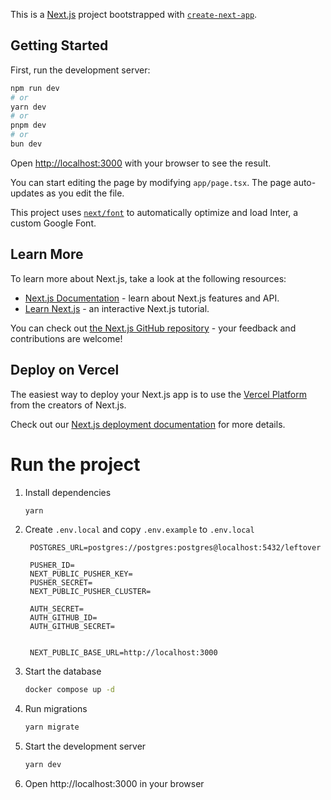 This is a [Next.js](https://nextjs.org/) project bootstrapped with [`create-next-app`](https://github.com/vercel/next.js/tree/canary/packages/create-next-app).

## Getting Started

First, run the development server:

```bash
npm run dev
# or
yarn dev
# or
pnpm dev
# or
bun dev
```

Open [http://localhost:3000](http://localhost:3000) with your browser to see the result.

You can start editing the page by modifying `app/page.tsx`. The page auto-updates as you edit the file.

This project uses [`next/font`](https://nextjs.org/docs/basic-features/font-optimization) to automatically optimize and load Inter, a custom Google Font.

## Learn More

To learn more about Next.js, take a look at the following resources:

- [Next.js Documentation](https://nextjs.org/docs) - learn about Next.js features and API.
- [Learn Next.js](https://nextjs.org/learn) - an interactive Next.js tutorial.

You can check out [the Next.js GitHub repository](https://github.com/vercel/next.js/) - your feedback and contributions are welcome!

## Deploy on Vercel

The easiest way to deploy your Next.js app is to use the [Vercel Platform](https://vercel.com/new?utm_medium=default-template&filter=next.js&utm_source=create-next-app&utm_campaign=create-next-app-readme) from the creators of Next.js.

Check out our [Next.js deployment documentation](https://nextjs.org/docs/deployment) for more details.

# Run the project

1. Install dependencies
   ```bash
   yarn
   ```
2. Create `.env.local` and copy `.env.example` to `.env.local`

   ```text
    POSTGRES_URL=postgres://postgres:postgres@localhost:5432/leftover

    PUSHER_ID=
    NEXT_PUBLIC_PUSHER_KEY=
    PUSHER_SECRET=
    NEXT_PUBLIC_PUSHER_CLUSTER=

    AUTH_SECRET=
    AUTH_GITHUB_ID=
    AUTH_GITHUB_SECRET=


    NEXT_PUBLIC_BASE_URL=http://localhost:3000
   ```

3. Start the database
   ```bash
   docker compose up -d
   ```
4. Run migrations
   ```bash
   yarn migrate
   ```
5. Start the development server
   ```bash
   yarn dev
   ```
6. Open http://localhost:3000 in your browser